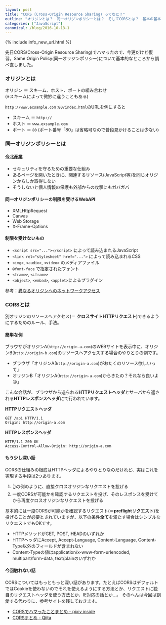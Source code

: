 ```yaml
---
layout: post
title: "CORS (Cross-Origin Resource Sharing) ってなに？"
outline: "オリジンとは？　同一オリジンポリシーとは？　そしてCORSとは？　基本の基本と関連用語をまとめて復習したら、意外と知らなかったことがちらほらありました。"
categories: ["JavaScript"]
canonical: /blog/2016-10-13-1
---
```


{% include info_new_url.html %}

先日CORS(Cross-Origin Resource Sharing)でハマったので、今更だけど復習。Same Origin Policy(同一オリジンポリシー)について基本的なところから調べ直しました。

### オリジンとは

オリジン ＝ スキーム、ホスト、ポートの組み合わせ  
(※スキームによって微妙に違うこともある)

`http://www.exsample.com:80/index.html`のURLを例にすると

- スキーム ＝ `http://`
- ホスト ＝ `www.exsample.com`
- ポート ＝ `80` (ポート番号「80」は省略可なので普段見かけることは少ない)

### 同一オリジンポリシーとは

<h4><a href="http://dic.nicovideo.jp/a/%E4%BB%8A%E5%8C%97%E7%94%A3%E6%A5%AD" target="\_blank">今北産業</a></h4>

- セキュリティを守るための重要な仕組み
- あるページを開いたときに、関連するリソース(JavaScript等)を同じオリジンからしか取得しない
- そうしないと個人情報の保護も外部からの攻撃にもガバガバ


#### 同一オリジンポリシーの制限を受けるWebAPI

- XMLHttpRequest
- Canvas
- Web Storage
- X-Frame-Options

#### 制限を受けないもの
- `<script src="..."></script>` によって読み込まれるJavaScript
- `<link rel="stylesheet" href="...">` によって読み込まれるCSS
- `<img>`, `<audio>`, `<video>` のメディアファイル
- `@font-face` で指定されたフォント
- `<frame>`, `<iframe>`
- `<object>`, `<embad>`, `<applet>`によるプラグイン

参考：[異なるオリジンへのネットワークアクセス](https://developer.mozilla.org/ja/docs/Web/Security/Same-origin_policy#Cross-origin_network_access)



### CORSとは

別オリジンのリソースへアクセス(＝ **クロスサイトHTTPリクエスト**)できるようにするためのルール、手法。

#### 簡単な例
ブラウザがオリジンA(`http://origin-a.com`)のWEBサイトを表示中に、オリジンB(`http://origin-b.com`)のリソースへアクセスする場合のやりとりの例です。

- ブラウザ「オリジンA(`http://origin-a.com`)がおたくのリソース欲しいって」
- オリジンB「オリジンA(`http://origin-a.com`)からきたの？それなら良いよ😘」

こんな会話が、ブラウザから送られる**HTTPリクエストヘッダ**とサーバから返される**HTTPレスポンスヘッダ**にて行われています。

**HTTPリクエストヘッダ**

```http
GET /api HTTP/1.1
Origin: http://origin-a.com
```

**HTTPレスポンスヘッダ**

```http
HTTP/1.1 200 OK
Access-Control-Allow-Origin: http://origin-a.com
```


#### もう少し深い話
CORSの仕組みの根底はHTTPヘッダによるやりとりなのだけれど、実はこれを実現する手段は2つあります。

1. 👆の例のように、直接クロスオリジンなリクエストを投げる
2. 一度CORSが可能かを確認するリクエストを投げ、そのレスポンスを受けてから再度クロスオリジンなリクエストを投げる

基本的には一度CORSが可能かを確認するリクエスト(＝**preflightリクエスト**)を投げることが必要とされていますが、以下の条件**全て**を満たす場合はシンプルなリクエストでもOKです。

- HTTPメソッドがGET, POST, HEADのいずれか
- HTTPヘッダにAccept, Accept-Language, Content-Language, Content-Type以外のフィールドが含まれない
- Content-Typeの値はapplication/x-www-form-urlencoded, multipart/form-data, text/plainのいずれか

#### 今回触れない話
CORSについてはもっともっと深い話があります。たとえばCORSはデフォルトではCookieを使わないのでそれを使えるようにする方法とか、リクエストに独自のリクエストヘッダを使う方法とか、IE対応の話とか…。
そのへんは今回は割愛する代わりに、参考サイトを残しておきます。

- [CORSでハマったことまとめ - pixiv inside](http://inside.pixiv.net/entry/2014/12/16/181804)
- [CORSまとめ - Qiita](http://qiita.com/tomoyukilabs/items/81698edd5812ff6acb34)
